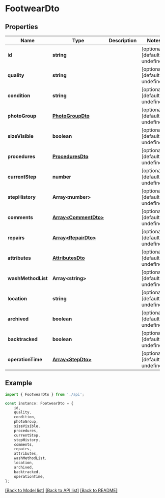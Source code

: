 # FootwearDto


## Properties

Name | Type | Description | Notes
------------ | ------------- | ------------- | -------------
**id** | **string** |  | [optional] [default to undefined]
**quality** | **string** |  | [optional] [default to undefined]
**condition** | **string** |  | [optional] [default to undefined]
**photoGroup** | [**PhotoGroupDto**](PhotoGroupDto.md) |  | [optional] [default to undefined]
**sizeVisible** | **boolean** |  | [optional] [default to undefined]
**procedures** | [**ProceduresDto**](ProceduresDto.md) |  | [optional] [default to undefined]
**currentStep** | **number** |  | [optional] [default to undefined]
**stepHistory** | **Array&lt;number&gt;** |  | [optional] [default to undefined]
**comments** | [**Array&lt;CommentDto&gt;**](CommentDto.md) |  | [optional] [default to undefined]
**repairs** | [**Array&lt;RepairDto&gt;**](RepairDto.md) |  | [optional] [default to undefined]
**attributes** | [**AttributesDto**](AttributesDto.md) |  | [optional] [default to undefined]
**washMethodList** | **Array&lt;string&gt;** |  | [optional] [default to undefined]
**location** | **string** |  | [optional] [default to undefined]
**archived** | **boolean** |  | [optional] [default to undefined]
**backtracked** | **boolean** |  | [optional] [default to undefined]
**operationTime** | [**Array&lt;StepDto&gt;**](StepDto.md) |  | [optional] [default to undefined]

## Example

```typescript
import { FootwearDto } from './api';

const instance: FootwearDto = {
    id,
    quality,
    condition,
    photoGroup,
    sizeVisible,
    procedures,
    currentStep,
    stepHistory,
    comments,
    repairs,
    attributes,
    washMethodList,
    location,
    archived,
    backtracked,
    operationTime,
};
```

[[Back to Model list]](../README.md#documentation-for-models) [[Back to API list]](../README.md#documentation-for-api-endpoints) [[Back to README]](../README.md)
